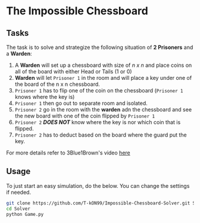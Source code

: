 #   The Impossible Chessboard

##  Tasks

The task is to solve and strategize the following situation of **2 Prisoners** and a **Warden**:

1. A **Warden** will set up a chessboard with size of *n x n* and place coins on all of the board with either Head or Tails (1 or 0)
2. **Warden** will let `Prisoner 1` in the room and will place a key under one of the board of the n x n chessboard.
3. `Prisoner 1` has to flip one of the coin on the chessboard (`Prisoner 1` knows where the key is)
4. `Prisoner 1` then go out to separate room and isolated.
5. `Prisoner 2` go in the room with the **warden** adn the chessboard and see the new board with one of the coin flipped by `Prisoner 1`
6. `Prisoner 2` ***DOES NOT*** know where the key is nor which coin that is flipped.
7. `Prisoner 2` has to deduct based on the board where the guard put the key.

For more details refer to 3Blue1Brown's video [here](https://www.youtube.com/watch?v=wTJI_WuZSwE&t=3s)

##  Usage

To just start an easy simulation, do the below. You can change the settings if needed.

```bash
git clone https://github.com/T-kON99/Impossible-Chessboard-Solver.git Solver
cd Solver
python Game.py
```

